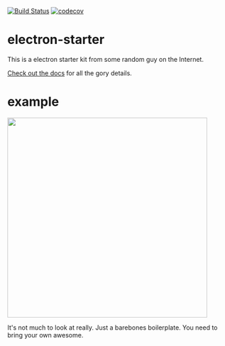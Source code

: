 [![Build Status](https://semaphoreci.com/api/v1/infinite-steve/electron-starter/branches/master/shields_badge.svg)](https://semaphoreci.com/infinite-steve/electron-starter)
[![codecov](https://codecov.io/gh/skellock/electron-starter/branch/master/graph/badge.svg)](https://codecov.io/gh/skellock/electron-starter)

# electron-starter

This is a electron starter kit from some random guy on the Internet.

[Check out the docs](https://skellock.github.io/electron-starter) for all the gory details.

# example

<img src='./docs/demo.gif' width='450' />

It's not much to look at really. Just a barebones boilerplate. You need to bring your own awesome.

